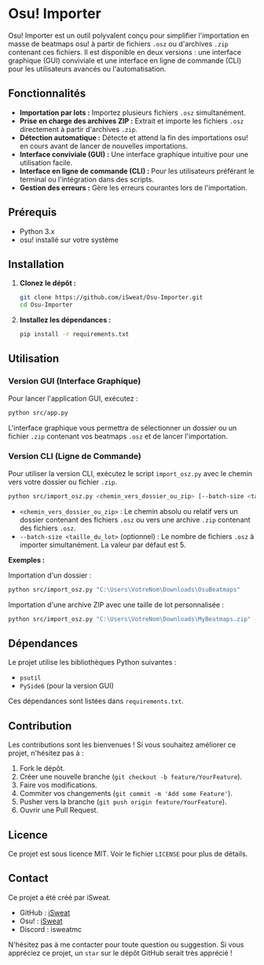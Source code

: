# Osu! Importer

Osu! Importer est un outil polyvalent conçu pour simplifier l'importation en masse de beatmaps osu! à partir de fichiers `.osz` ou d'archives `.zip` contenant ces fichiers. Il est disponible en deux versions : une interface graphique (GUI) conviviale et une interface en ligne de commande (CLI) pour les utilisateurs avancés ou l'automatisation.

## Fonctionnalités

- **Importation par lots :** Importez plusieurs fichiers `.osz` simultanément.
- **Prise en charge des archives ZIP :** Extrait et importe les fichiers `.osz` directement à partir d'archives `.zip`.
- **Détection automatique :** Détecte et attend la fin des importations osu! en cours avant de lancer de nouvelles importations.
- **Interface conviviale (GUI) :** Une interface graphique intuitive pour une utilisation facile.
- **Interface en ligne de commande (CLI) :** Pour les utilisateurs préférant le terminal ou l'intégration dans des scripts.
- **Gestion des erreurs :** Gère les erreurs courantes lors de l'importation.

## Prérequis

- Python 3.x
- osu! installé sur votre système

## Installation

1.  **Clonez le dépôt :**
    ```bash
    git clone https://github.com/iSweat/Osu-Importer.git
    cd Osu-Importer
    ```

2.  **Installez les dépendances :**
    ```bash
    pip install -r requirements.txt
    ```

## Utilisation

### Version GUI (Interface Graphique)

Pour lancer l'application GUI, exécutez :

```bash
python src/app.py
```

L'interface graphique vous permettra de sélectionner un dossier ou un fichier `.zip` contenant vos beatmaps `.osz` et de lancer l'importation.

### Version CLI (Ligne de Commande)

Pour utiliser la version CLI, exécutez le script `import_osz.py` avec le chemin vers votre dossier ou fichier `.zip`.

```bash
python src/import_osz.py <chemin_vers_dossier_ou_zip> [--batch-size <taille_du_lot>]
```

-   `<chemin_vers_dossier_ou_zip>` : Le chemin absolu ou relatif vers un dossier contenant des fichiers `.osz` ou vers une archive `.zip` contenant des fichiers `.osz`.
-   `--batch-size <taille_du_lot>` (optionnel) : Le nombre de fichiers `.osz` à importer simultanément. La valeur par défaut est 5.

**Exemples :**

Importation d'un dossier :
```bash
python src/import_osz.py "C:\Users\VotreNom\Downloads\OsuBeatmaps"
```

Importation d'une archive ZIP avec une taille de lot personnalisée :
```bash
python src/import_osz.py "C:\Users\VotreNom\Downloads\MyBeatmaps.zip" --batch-size 10
```

## Dépendances

Le projet utilise les bibliothèques Python suivantes :

-   `psutil`
-   `PySide6` (pour la version GUI)

Ces dépendances sont listées dans `requirements.txt`.

## Contribution

Les contributions sont les bienvenues ! Si vous souhaitez améliorer ce projet, n'hésitez pas à :

1.  Fork le dépôt.
2.  Créer une nouvelle branche (`git checkout -b feature/YourFeature`).
3.  Faire vos modifications.
4.  Commiter vos changements (`git commit -m 'Add some Feature'`).
5.  Pusher vers la branche (`git push origin feature/YourFeature`).
6.  Ouvrir une Pull Request.

## Licence

Ce projet est sous licence MIT. Voir le fichier `LICENSE` pour plus de détails.

## Contact

Ce projet a été créé par iSweat.

-   GitHub : [iSweat](https://github.com/iSweat)
-   Osu! : [iSweat](https://osu.ppy.sh/users/35767175)
-   Discord : isweatmc

N'hésitez pas à me contacter pour toute question ou suggestion. Si vous appréciez ce projet, un `star` sur le dépôt GitHub serait très apprécié !

